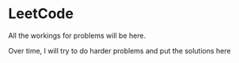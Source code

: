 # LeetCode
All the workings for problems will be here.

Over time, I will try to do harder problems and put the solutions here
